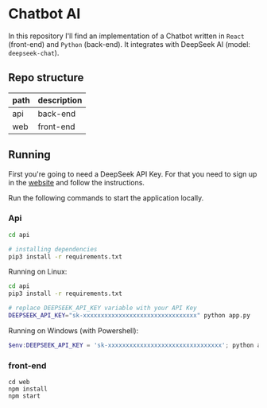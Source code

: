 # Chatbot AI

In this repository I'll find an implementation of a Chatbot written in `React` (front-end) and `Python` (back-end). It integrates with DeepSeek AI (model: `deepseek-chat`).

## Repo structure

| path | description |
| ---- | ----------- |
| api  | back-end    |
| web  | front-end   |

## Running

First you're going to need a DeepSeek API Key. For that you need to sign up in the [website](https://platform.deepseek.com/) and follow the instructions.

Run the following commands to start the application locally.

### Api

```sh
cd api

# installing dependencies
pip3 install -r requirements.txt
```


Running on Linux:

```sh
cd api
pip3 install -r requirements.txt

# replace DEEPSEEK_API_KEY variable with your API Key
DEEPSEEK_API_KEY="sk-xxxxxxxxxxxxxxxxxxxxxxxxxxxxxxxx" python app.py
```

Running on Windows (with Powershell):

```powershell
$env:DEEPSEEK_API_KEY = 'sk-xxxxxxxxxxxxxxxxxxxxxxxxxxxxxxxx'; python app.py
```


### front-end

```
cd web
npm install
npm start
```

